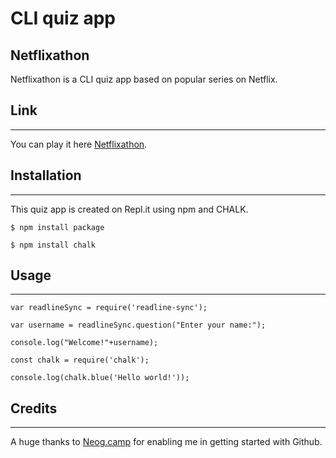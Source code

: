 # CLI quiz app
## Netflixathon

 Netflixathon is a CLI quiz app based on popular series on Netflix. 

 ## Link
 ---
 You can play it here  [Netflixathon](https://repl.it/@KSammy/Fandom-game?embed=1&output=1#index.js).


## Installation 
---
This quiz app is created on Repl.it using npm and CHALK.

```npm
$ npm install package
```
```CHALK
$ npm install chalk
```
## Usage
---
``` 
var readlineSync = require('readline-sync');

var username = readlineSync.question("Enter your name:");

console.log("Welcome!"+username);
```
```
const chalk = require('chalk');
 
console.log(chalk.blue('Hello world!'));

```
## Credits
---
 A huge thanks to [Neog.camp](https://neog.camp/) for enabling me in getting started with Github.